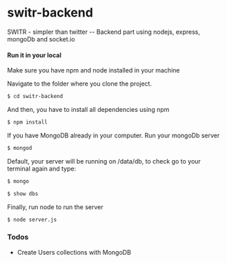 # switr-backend
SWITR - simpler than twitter -- Backend part using nodejs, express, mongoDb and socket.io

#### Run it in your local

Make sure you have npm and node installed in your machine

Navigate to the folder where you clone the project.

```sh
$ cd switr-backend
```

And then, you have to install all dependencies using npm

```sh
$ npm install
```

If you have MongoDB already in your computer. Run your mongoDb server

```sh
$ mongod
```

Default, your server will be running on /data/db, to check go to your terminal again and type: 

```sh
$ mongo

$ show dbs
```

Finally, run node to run the server

```sh
$ node server.js
```

### Todos
- Create Users collections with MongoDB